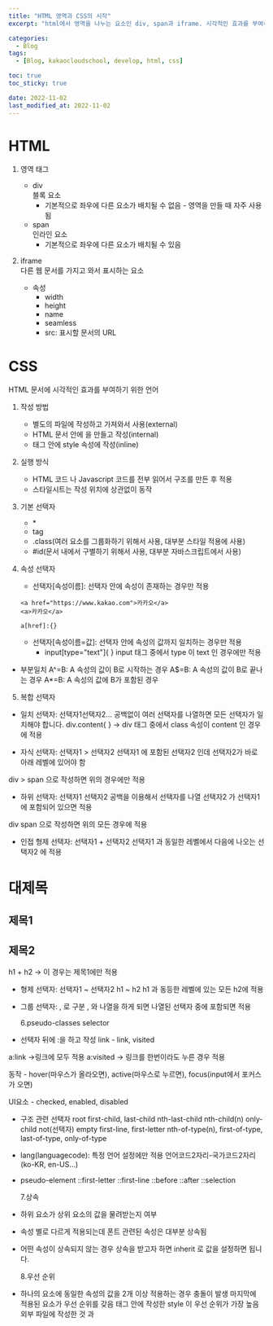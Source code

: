 ```yaml
---
title: "HTML 영역과 CSS의 시작"
excerpt: "html에서 영역을 나누는 요소인 div, span과 iframe. 시각적인 효과를 부여하기 위한 기술인 css"

categories:
  - Blog
tags:
  - [Blog, kakaocloudschool, develop, html, css]

toc: true
toc_sticky: true

date: 2022-11-02
last_modified_at: 2022-11-02
---
```


# HTML

1.  영역 태그

    - div  
      블록 요소
      - 기본적으로 좌우에 다른 요소가 배치될 수 없음 - 영역을 만들 때 자주 사용됨
    - span  
      인라인 요소
      - 기본적으로 좌우에 다른 요소가 배치될 수 있음

2.  iframe  
    다른 웹 문서를 가지고 와서 표시하는 요소
    - 속성
      - width
      - height
      - name
      - seamless
      - src: 표시할 문서의 URL

# CSS

HTML 문서에 시각적인 효과를 부여하기 위한 언어

1.  작성 방법

    - 별도의 파일에 작성하고 가져와서 사용(external)
    - HTML 문서 안에 <style></style>을 만들고 작성(internal)
    - 태그 안에 style 속성에 작성(inline)

2.  실행 방식

    - HTML 코드 나 Javascript 코드를 전부 읽어서 구조를 만든 후 적용
    - 스타일시트는 작성 위치에 상관없이 동작

3.  기본 선택자

    - \*
    - tag
    - .class(여러 요소를 그룹화하기 위해서 사용, 대부분 스타일 적용에 사용)
    - #id(문서 내에서 구별하기 위해서 사용, 대부분 자바스크립트에서 사용)

4.  속성 선택자

    - 선택자[속성이름]: 선택자 안에 속성이 존재하는 경우만 적용

    ```
    <a href="https://www.kakao.com">카카오</a>
    <a>카카오</a>
    ```

        a[href]:{}

    - 선택자[속성이름=값]: 선택자 안에 속성의 값까지 일치하는 경우만 적용
      - input[type="text"]{ }
        input 태그 중에서 type 이 text 인 경우에만 적용

- 부분일치
  A^=B: A 속성의 값이 B로 시작하는 경우
  A$=B: A 속성의 값이 B로 끝나는 경우
  A\*=B: A 속성의 값에 B가 포함된 경우

5. 복합 선택자

- 일치 선택자: 선택자1선택자2...
  공백없이 여러 선택자를 나열하면 모든 선택자가 일치해야 합니다.
  div.content{ } -> div 태그 중에서 class 속성이 content 인 경우에 적용

- 자식 선택자: 선택자1 > 선택자2
  선택자1 에 포함된 선택자2 인데 선택자2가 바로 아래 레벨에 있어야 함

<div><span></span></div>
<div><ul><span></span></ul></div>

div > span 으로 작성하면 위의 경우에만 적용

- 하위 선택자: 선택자1 선택자2
  공백을 이용해서 선택자를 나열
  선택자2 가 선택자1에 포함되어 있으면 적용

div span 으로 작성하면 위의 모든 경우에 적용

- 인접 형제 선택자: 선택자1 + 선택자2
  선택자1 과 동일한 레벨에서 다음에 나오는 선택자2 에 적용

<h1>대제목</h1>
<h2>제목1</h2>

<h2>제목2</h2>

h1 + h2 -> 이 경우는 제목1에만 적용

- 형제 선택자: 선택자1 ~ 선택자2
  h1 ~ h2
  h1 과 동등한 레벨에 있는 모든 h2에 적용

- 그룹 선택자: , 로 구분
  , 와 나열을 하게 되면 나열된 선택자 중에 포함되면 적용

  6.pseudo-classes selector

- 선택자 뒤에 :을 하고 작성
  link - link, visited

a:link ->링크에 모두 적용
a:visited -> 링크를 한번이라도 누른 경우 적용

동작 - hover(마우스가 올라오면), active(마우스로 누르면), focus(input에서 포커스가 오면)

UI요소 - checked, enabled, disabled

- 구조 관련 선택자
  root
  first-child, last-child
  nth-last-child
  nth-child(n)
  only-child
  not(선택자)
  empty
  first-line, first-letter
  nth-of-type(n), first-of-type, last-of-type, only-of-type

- lang(languagecode): 특정 언어 설정에만 적용
  언어코드2자리-국가코드2자리(ko-KR, en-US...)

- pseudo-element
  ::first-letter
  ::first-line
  ::before
  ::after
  ::selection

  7.상속

- 하위 요소가 상위 요소의 값을 물려받는지 여부
- 속성 별로 다르게 적용되는데 폰트 관련된 속성은 대부분 상속됨
- 어떤 속성이 상속되지 않는 경우 상속을 받고자 하면 inherit 로 값을 설정하면 됩니다.

  8.우선 순위

- 하나의 요소에 동일한 속성의 값을 2개 이상 적용하는 경우 충돌이 발생
  마지막에 적용된 요소가 우선 순위를 갖음
  태그 안에 작성한 style 이 우선 순위가 가장 높음
  외부 파일에 작성한 것 과 <style> 태그 안에 작성한 것은 나중에 작성한 것이 우선 순위가 높음

- 동일한 방식으로 작성된 경우는 특정도를 가지고 우선 순위를 적용합니다.
  inline - 1000
  id 선택자 - 100
  class 선택자 - 10
  가상 클래스 - 10
  가상 요소 - 1
  태그 선택자 - 1

  9.단위

- 절대 단위: 불변의 단위
  cm
  mm
  in

px: 픽셀로 1/96 인치인데 해상도 같은 것을 표현할 때 사용하는 단위 - 1920 \* 1024 라고 하면 가로로 점을 1920 개 찍을 수 있고 세로로 점을 1024개 출력할 수 있다라는 의미입니다.
화면의 확대 축소에 따라 변하기도 하기 때문에 상대 단위라고 하기도 합니다.

pt: 1/72 인치
pc: 12pt

- 상대 단위: 화면 크기 나 디바이스 크기에 따라 다르게 적용
  px

%

em: font-size 가 기준, 글꼴 크기가 16px 이면 1em 은 16px, rem 은 최상위 요소의 글꼴 크기
주변의 글자 보다 크기가 1.5배가 되도록하고자 할 때는 1.5em
vw(화면의 가로 크기를 100으로 설정), vh(화면의 세로 크기를 100), vmin(가로 나 세로 중 작은 것을 100), vmax(가로 나 세로 중 큰 것을 100)

ex: 소문자 x 의 높이로 em 의 절반

ch: 숫자 0의 너비

- 각도
  deg
  rad: 라디안

- 요즈음은 디바이스 크기가 다양하기 때문에 화면 출력을 할 때는 상대 단위를 사용하는 것을 권장하고 인쇄를 할 때는 절대 단위를 사용하는 것을 권장

  10.Typography

- 문자 나 기호에 적용

  1)font-family

- font-family: 폰트 나열
  폰트가 없을 때 다른 폰트를 적용하기 위해서 나열
  font-family: 돋움, sans-serif
  돋움이 없으면 sans-serif를 적용

  2)@font-face

- 폰트가 없을 때 다운로드를 받을 수 있도록 해주는 속성
  @font-face{
  font-family:글꼴 이름
  src:url(글꼴 파일의 경로) format(파일 유형)
  }

  3)font-size

- 글꼴 크기
- 키워드(xx-small, x-small, small, medium, large, x-large, xx-large, smaller, larger..)로 설정할 수 있고 직접 단위 설정 가능
  em 단위로 설정하는 것을 권장

  4)font-weight

- 글자 두께
- 100 부터 900 까지 100 단위로 설정 가능하고 normal, bold, bolder, lighter 와 같은 키워드 설정 가능

  5)font-style

- italic을 설정하면 기울임

  6)font-variant

- small-caps 를 설정하면 소문자를 작은 대문자로 변형

  7)font

- 앞의 6가지를 한꺼번에 적용하기 위해서 사용
  font: weight style variant size line-height font-family
  다른 모든 속성은 생략이 가능하지만 font-size 와 font-family는 생략 불가

  8)color

- 요소의 전경 색상 - 대부분 글자에만 적용됨
- 키워드로 설정할 수 있고 #16진수 6자리, rgb(0-255까지의 숫자 3개 나열), 3개 숫자 대신에 백분율로 설정할 수 있고 rgba를 사용하면 투명도 설정 가능하고 hsl 도 있음
- 색상 키워드: https://www.learningwebdesign.com/colornames.html
- 색상 추출: https://www.webfx.com/web-design/color-picker
  vscode 에서는 색상 추출 기능을 코드 센스로 제공

  9)text-decoration

- 밑줄이나 취소선 등의 효과를 설정
- none, underline, overline, line-through, blink 등으로 설정
- a 태그를 이용해서 버튼 효과를 나타낼 때 none 으로 설정하는 경우가 있음
  요즈음은 a 태그에 밑줄을 긋는 것 보다는 색이나 두께를 변경해서 알려주는 것을 권장
  일반 텍스트에는 underline을 하지 않고 강조를 하고자 하면 italic으로 기울임을 설정하는 것을 권장

  10)text-transform

- 영문의 대소문자 변환을 설정
- none, uppercase, lowercase, capitalize 등을 이용

  11)white-space

- 공백 문자 설정
  normal: 여러 개의 공백을 하나로 처리

nowrap: 여러 개의 공백을 하나로 처리하고 영역 너비를 넘어가면 줄 바꿈하지 않고 한 줄로 표시

pre: 여러 개의 공백을 그대로 처리하고 영역 너비를 넘어가면 줄 바꿈하지 않고 한 줄로 표시

pre-wrap: 여러 개의 공백을 그대로 처리하고 영역 너비를 넘어가면 줄 바꿈해서 표시

pre-line: 여러 개의 공백을 하나로 처리하고 영역 너비를 넘어가면 줄 바꿈해서 표시

11.Paragraph

- 문단 관련 속성
  1)text-align
- 문단의 가로 정렬
- 셀이나 인라인 요소에 적용할 때는 내용보다 너비가 더 커야 설정됩니다.
  start, end, left, center, right, justify(문단의 시작을 왼쪽에 끝을 오른쪽에 맞추고 여백을 조정)

  2)text-justify

- text-align 에 justify를 적용했을 때 공백 조절
  auto: 웹 브라우저가 조절
  none: 정렬하지 않음
  inter-word: 단어 사이의 공백을 조절
  distribute: 글자 사이의 공백을 조절

  3)text-indent

- 첫 줄 들여쓰기
- 양수를 설정하면 들여쓰기 이고 음수를 설정하면 내어쓰기

  4)letter-spacing

- 문자 사이의 간격

  5)line-height

- 문단의 행 사이의 간격

  6)word-break

- 줄바꿈 옵션
- keep-all 을 설정하면 단어 단위 줄바꿈을 적용

  7)direction

- rtl을 설정하면 오른쪽에서 왼쪽으로 출력

  8)vertical-align

- 인라인 요소끼리의 세로 위치를 설정
  sub, super, top, text-top, middle, bottom, text-bottom
- 이미지 주위에 텍스트를 배치할 때 많이 이용

  12.text-shadow

- 글자에 그림자 효과
- css3에서 추가된 속성이라서 구형 브라우저에서는 적용이 안됨
- 수평 오프셋, 수직 오프셋, 흐릿해지는 반경, 색상 순으로 설정
  수평 오프셋 과 수직 오프셋이 일치하면 하나만 설정
- 속성을 나열한 후 ,를 하고 다시 설정하면 여러 개 적용이 가능

  13.list
  1)list-style-type

- 목록의 마커 설정
  none, disc, circle, square, decimal, decimal-leading-zero, upper-alpha, lower-alpha, upper-roman, lower-roman, upper-latin, lower-latin, lower-greek, armenian, georgian, katakana, hiragana

  2)list-style-image

- 이미지 파일을 마커로 사용
  url(이미지 파일의 경로)

  3)list-style-position

- 마커의 위치
  inside 와 outside 를 설정할 수 있음

  4)list-style에 3가지를 동시에 설정 가능한데 이 경우는 type, position, image 순으로 작성

  14.background
  1)background-color

- 배경색으로 color 와 같은 방식으로 설정

  2)background-image

- 배경 이미지를 설정하는 것으로 url(경로)
- ,를 이용해서 여러 개 적용이 가능한데 순서대로 적용이 됩니다.

  3)background-repeat

- 이미지의 반복을 설정
- 이미지가 배경보다 작을 때 적용
- repeat, repeat-x, repeat-y, no-repeat 설정 가능

  4)background-position

- left, right, center, top, bottom, 직접 숫자 입력 가능

  5)background-attachment

- 스크롤 할 때 이미지의 이동 여부
- fixed를 설정하면 이미지 고정이 되고 scroll을 설정하면 배경 이미지도 스크롤

  6)background-size

- 배경 이미지 크기
  auto: 원본 이미지 크기 그대로 출력
  숫자 2개: 너비 와 높이
  숫자 1개: 너비 설정이고 높이는 auto
  cover: 너비 와 높이 비율을 맞추어서 확대하거나 축소하는데 큰 값을 적용
  contain: 너비 와 높이 비율을 맞추어서 확대하거나 축소하는데 작은 값을 적용

  7)background-clip

- 적용 범위
  border-box: 테두리까지 적용
  padding- box: 테두리 제외
  content- box: content 에만 적용

  8)background

- color, image, 반복여부, position, attachment를 한꺼번에 적용하기 위한 속성

  15.gradation

- css3 에서 지원하는 것으로 여러 색상을 혼합해서 사용하는 속성
  1)vendor-prefix
- css3 의 기능 중에는 표준으로 채택되지 않아서 브라우저 별로 별도로 기능을 제공할 때 사용하는 기호
  사파리나 크롬은 -webkit- 을 추가
  파이어폭스는 -moz- 를 추가
  MS의 브라우저는 -ms-
  오페라 브라우저는 -o- 를 추가
- css3 는 현재도 표준을 계속 추가하고 있기 때문에 vendor prefix를 이용하는 기능 중에는 최신 브라우저를 사용하면 vendor-prefix를 생략해도 되는 경우가 있음

  2)linear-gradation

- 선형 그라데이션
- linear-gradient(각도, 색상값을 나열)
- vendor prefix 이용

  3)radial-gradation

- 원형 그라이데이션
- radial-gradient(시작점의 위치, circle의 모양, 색상 나열

  4)그라데이션을 직접 생성하는 것은 쉽지 않아서 http://www.colorzilla.com/gradient-editor 에서 모양을 만든 후 코드를 복사해서 사용하는 것이 편리

  16.Box Model

- 영역에 대한 설정
  width: 콘텐츠 영역의 너비
  height: 콘텐츠 영역의 높이
  border: 경계선
  padding: 경계선 과 콘텐츠 사이의 여백
  margin: 영역 과 영역 사이의 여백

  1)IE 의 호환 모드

- IE 의 하위 버전들은 padding을 width 와 height 에 포함시켜서 계산
  width: 100px
  height: 100px
  padding: 30px

일반 브라우저들은 160px을 확보해서 표시하지만 IE 하위 버전은 100px 만을 확보해서 표시

2)margin collapsing(마진 겹침)

- 연속배치된 요소들에 마진을 전부 설정하면 마진은 중복 적용되지 않고 큰 값 1개만 적용

  3)box-sizing

- box 의 크기를 설정할 때 기준을 정하는 것
- content-box를 설정하면 내용을 기준으로 box의 크기를 설정하고 border-box를 설정하면 경계선을 기준으로 함

  4)크기 설정

- width 와 height를 가지고 설정
- max-height, min-height, max-width, min-width를 이용해서 최대 및 최소 크기를 설정하는 것도 가능

  5)여백 설정

- padding 과 margin으로 설정
- padding 이나 margin에 하나의 숫자를 설정하면 좌우상하에 동일하게 적용
- 상하좌우 여백을 따로 설정하고자 하면 -left, -right, -top, -bottom을 이용해서 설정

  6)visibility

- 요소의 내용을 숨기거나 표시하고자 할 때 사용하는 속성
- visible, hidden, collapse 로 설정

  7)overflow

- 내용이 영역보다 큰 경우의 옵션 설정으로 visible, hidden, scroll, auto 가 있음

  8)text-overflow

- 텍스트가 영역보다 긴 경우의 옵션 설정으로 clip(내용을 잘라서 보이지 않음) 과 ellipse(... 을 표시) 를 설정할 수 있음
  최근에는 텍스트가 영역보다 큰 경우 더보기 버튼 같은 것들을 만들어서 출력하는 경우가 많습니다.
  페이스북 앱은 내용이 많은 경우 ... 과 더보기 기능을 제공해서 더보기를 누르면 아래로 펼쳐지는 형태로 디자인을 하는데 이러한 디자인을 카드형 레이아웃이라고 부름

  9)floating

- 블록 요소 주위에는 다른 요소가 배치될 수 없습니다.
- 블록 요소 주위에 다른 요소를 배치하고자 할 때는 블록 요소를 inline 요소로 변경하거나 float 속성을 이용해서 영역은 차지하지만 공중에 떠 있는 형태로 만들어서 할 수도 있습니다.
- float 속성에는 left, right, none을 설정할 수 있습니다.
  인라인 요소에도 float 속성을 설정할 수 있는데 인라인 요소에 float을 적용할 때는 width 와 height를 설정하는 것이 좋은데 설정하지 않으면 콘텐츠를 표시하는 영역이 최대한 확장이 되버림
- float 속성이 적용된 상태에서 해제
  clear 속성에 none, left, right, both를 설정해서 해제 - 블록 요소에서만 가능
  overflow 속성에 auto 나 hidden을 설정해서 해제 - 부모 요소에 설정
  float 속성을 부모 요소에 설정해서 해제

  10)크기 조절

- resize 속성에 horizontal 이나 vertical, both를 설정해서 크기 조절이 가능하도록 할 수 있음

  11)그림자 설정

- box-shadow: 수평오프셋 수직오프셋 흐릿함 과 확산 정도 색상
  수평 오프셋 앞에 inset 을 설정하면 그림자가 내용 안으로 출력됩니다.

  12)경계선

- border-style
  경계선의 모양으로 none, dotted, dashed, solid, double, groove, ridge, inset, outset 을 설정
  그냥 사용하면 상하좌우 경계선이 모두 동일한 모양이 되고 방향 별로 다르게 설정하고자 하면 border-left-style, border-right-style, border-top-style, border-bottom-style로 설정

- border-width
  경계선의 두께로 thin, medium, thick 으로 설정할 수 있고 값 과 단위를 직접 지정할 수 있습니다.
  방향 별로 설정할 수 있음

- border-color
  경계선의 색상

- border: 두께 종류 색상을 한꺼번에 설정

- border-radius
  경계선에 라운드 효과를 설정하는 속성
  css3에서 추가된 속성
  값을 하나만 설정해서 상하좌우 모두 동일한 값으로 적용할 수 있고 숫자 4개를 설정해서 상하좌우를 다르게 설정하는 것도 가능하고 ,로 구분하고 다시 설정해서 여러 개의 값을 적용하는 것도 가능

- 이미지 보더
  보더에 이미지 설정 가능
  border-image-source:url(이미지 파일 경로) 로 설정
  border-image-slice: 값 4개 로 잘라내기 설정
  border-image-repeat: stretch, repeat, round, space 중 하나의 값을 설정해서 반복 여부를 설정
  border-image-width:숫자 로 두께 설정
  border-image-outset: 숫자 로 경계선 과의 거리를 조정

- display
  박스의 보기 모드를 변경
  block: 블록 요소로 만들어 짐
  inline: 인라인 요소로 만들어지는데 height 가 무시됨
  inline-block: 인라인 요소로 만드는데 주위에 콘텐츠가 배치되지 않고 height가 적용됨

- opacity
  불투명도 설정으로 0 과 1 사이의 소수로 설정하는데 1이면 100% 불투명이 되고 0이면 투명

- position
  요소의 배치 방법을 설정하는 것으로 기본값은 static

static: 위치 기준이 없는 것으로 순서대로 배치하는 것인데 left 나 top을 사용할 수 없음

relative: 이전에 출력된 내용과의 관계를 이용해서 출력되는데 이 경우에는 left 나 top을 이용해서 이전 내용과의 거리를 설정

absolute: 부모의 왼쪽 위를 기준으로 해서 배치되는 것으로 left 나 top을 이용해서 부모에서의 위치를 설정

fixed: 웹 브라우저의 스크린 기준으로 배치되는 방식

sticky: 스크롤 영역을 기준으로 배치

absolute 나 fixed 를 설정하면 그 요소의 display는 block으로 자동 변경됨

- 위치
  left, right, top, bottom 을 이용해서 위치를 설정

- 겹쳐서 출력할 때 순서 설정
  z-index 속성을 이용하는데 숫자가 클수록 위에 배치가 됩니다.

  17.display:flex

- 하나의 컨테이너를 생성해서 요소들을 가로나 세로 방향으로 배치하는 레이아웃
- 모바일 웹에서 가로 방향으로 요소들을 배치해서 가득 채우고자 할 때 사용
- 정렬 방법이나 크기 방법등을 설정해서 사용

  18.다단

- 가로 화면을 여러 개로 분할해서 콘텐츠를 배치하는 것으로 모바일에서는 가독성 때문에 잘 사용하지 않습니다.
  모바일은 가로는 가득 채우고 세로로 스크롤 할 수 있도록 만들기 때문에 내용이 많으면 세로 방향으로 스크롤 하도록 해서 출력합니다.

  19.Table
  1)Table 관련 display 속성

- table, inline-table, table-row, table-row-group, table-header-group, table-footer-group, table-column, table-column-group, table-cell, table-caption, list-item 등이 있습니다.
- 예전에 서버가 데이터를 xml로 주는 경우가 많았는데 xml로 전송된 데이터를 표 형태로 출력을 할려고 하면 데이터를 파싱해서 객체로 변환한 후 table 태그를 이용해서 출력을 했는데 이를 편리하게 하고자 할 때 display 속성을 이용했습니다.

  2)table-layout

- fixed를 설정하면 셀의 너비가 고정되고 auto를 설정하면 셀의 너비가 셀의 내용에 따라 변경됨

  3)caption-side

- 캡션의 위치를 설정하는 것으로 top 과 bottom 을 설정할 수 있습니다.

  4)border-collapse

- 테두리 관련 속성으로 기본값은 separate 인데 이 값은 표 와 셀의 테두리가 구분되는 것이고 collapse로 설정하면 표의 테두리 와 셀의 테두리가 한 묶음으로 만들어짐

  5)border-spacing

- 테두리의 간격으로 border-collapse 가 separate 일 때 적용

  6)셀 안에서의 정렬

- 상하 정렬은 vertical-align 속성에 baseline, top, middle, bottom 으로 설정
- 좌우 정렬은 text-align 속성에 left, right, center, justify 로 설정

  7)empty-cells

- 빈 셀의 표시 여부로 show 로 설정하면 빈 셀이 보이고 hide로 설정하면 빈 셀이 보이지 않음

  20.cursor

- 커서 모양을 변경하는 것으로 url(이미지 파일 경로)로 설정할 수 있고 keyword를 이용해서 설정하는 것도 가능

  21.outline

- 외곽선 속성으로 border 와 동일한 방식으로 설정 가능한데 color 에 invert 를 이용해서 반전 효과를 만들 수 있음

  22.변환(Transform - 행렬을 이용) 과 애니메이션
  1)2D 변환

- 이동: 덧셈
  translate(x 축 이동값, y축 이동값)
  translatex(x 축 이동값)
  translatey(y 축 이동값)

- 크기 변환: 곱하기
  scale(가로 비율, 세로 비율)
  scalex(가로 비율)
  scaley(세로 비율)

- 회전
  rotate(각도 deg)

- 비틀기
  skew(x축, y축)
  skewx(x축)
  skewy(y축)

- 한꺼번에 적용: matrix(scaleX, skewX, skewY, scaleY, translateX, translateY)
- 변환 기준점 설정: transform-origin
